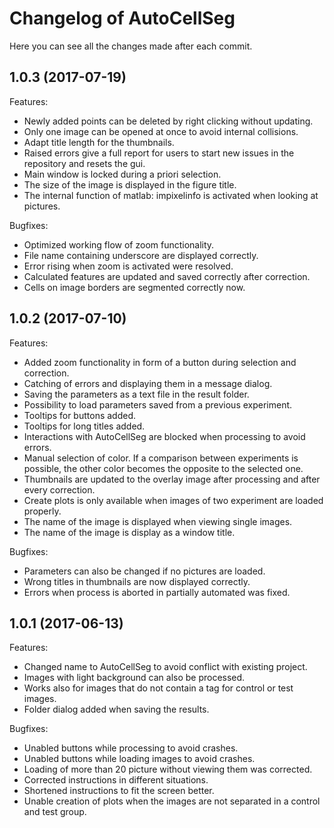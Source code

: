 
# Changelog of AutoCellSeg
Here you can see all the changes made after each commit.

## 1.0.3 (2017-07-19)

Features:

  - Newly added points can be deleted by right clicking without updating.
  - Only one image can be opened at once to avoid internal collisions.
  - Adapt title length for the thumbnails.
  - Raised errors give a full report for users to start new issues in the repository and resets the gui.
  - Main window is locked during a priori selection.
  - The size of the image is displayed in the figure title.
  - The internal function of matlab: impixelinfo is activated when looking at pictures.


Bugfixes:

  - Optimized working flow of zoom functionality.
  - File name containing underscore are displayed correctly.
  - Error rising when zoom is activated were resolved.
  - Calculated features are updated and saved correctly after correction.
  - Cells on image borders are segmented correctly now.


## 1.0.2 (2017-07-10)

Features:

  - Added zoom functionality in form of a button during selection and correction.
  - Catching of errors and displaying them in a message dialog.
  - Saving the parameters as a text file in the result folder.
  - Possibility to load parameters saved from a previous experiment.
  - Tooltips for buttons added.
  - Tooltips for long titles added.
  - Interactions with AutoCellSeg are blocked when processing to avoid errors.
  - Manual selection of color. If a comparison between experiments is possible, the other color becomes the opposite to the selected one.
  - Thumbnails are updated to the overlay image after processing and after every correction.
  - Create plots is only available when images of two experiment are loaded properly.
  - The name of the image is displayed when viewing single images.
  - The name of the image is display as a window title.


Bugfixes:

  - Parameters can also be changed if no pictures are loaded.
  - Wrong titles in thumbnails are now displayed correctly.
  - Errors when process is aborted in partially automated was fixed.

## 1.0.1 (2017-06-13)

Features:

  - Changed name to AutoCellSeg to avoid conflict with existing project.
  - Images with light background can also be processed.
  - Works also for images that do not contain a tag for control or test images.
  - Folder dialog added when saving the results.


Bugfixes:

  - Unabled buttons while processing to avoid crashes.
  - Unabled buttons while loading images to avoid crashes.
  - Loading of more than 20 picture without viewing them was corrected.
  - Corrected instructions in different situations.
  - Shortened instructions to fit the screen better.
  - Unable creation of plots when the images are not separated in a control and test group.

